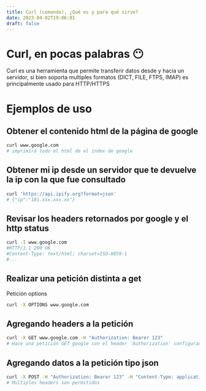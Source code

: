 ```yaml
---
title: Curl (comando), ¿Qué es y para qué sirve?
date: 2023-04-02T19:06:01
draft: false
---
```


# Curl, en pocas palabras 😶

Curl es una herramienta que permite transferir datos desde y hacia un servidor, si bien soporta multiples formatos (DICT, FILE, FTPS, IMAP) es principalmente usado para HTTP/HTTPS

# Ejemplos de uso

## Obtener el contenido html de la página de google

```bash
curl www.google.com
# imprimirá todo el html de el index de google
```

## Obtener mi ip desde un servidor que te devuelve la ip con la que fue consultado

```bash
curl 'https://api.ipify.org?format=json'
# {"ip":"181.xxx.xxx.xx"}
```

## Revisar los headers retornados por google y el http status

```bash
curl -I www.google.com
#HTTP/1.1 200 OK
#Content-Type: text/html; charset=ISO-8859-1
#...
```

## Realizar una petición distinta a get

Petición options

```bash
curl -X OPTIONS www.google.com
```

## Agregando headers a la petición

```bash
curl -X GET www.google.com -H "Authorization: Bearer 123"
# Hace una petición GET google con el header 'Authorization' configurado con el valor 'Bearer 123'
```

## Agregando datos a la petición tipo json

```bash
curl -X POST -H "Authorization: Bearer 123" -H "Content-Type: application/json" -d '{"clave": "valor"}' atelir.requestcatcher.com/test
# Multiples headers son permitidos
```
